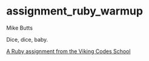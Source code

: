 assignment_ruby_warmup
======================
Mike Butts

Dice, dice, baby.

[A Ruby assignment from the Viking Codes School](http://www.vikingcodeschool.com)
